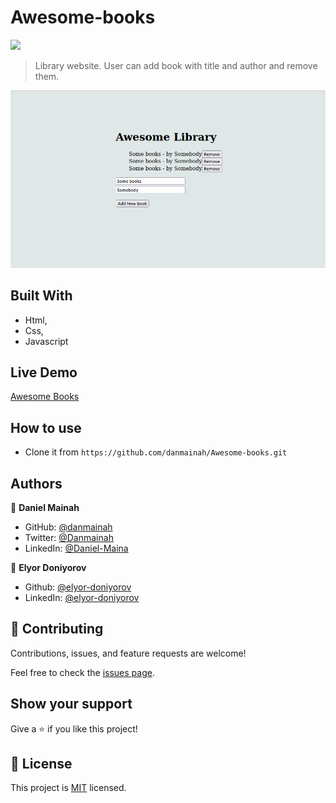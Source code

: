 # Awesome-books

![](https://img.shields.io/badge/Microverse-blueviolet)


>Library website. User can add book with title and author and remove them.

![screenshot](screenshot.png)



## Built With

- Html,
- Css,
- Javascript

## Live Demo

[Awesome Books](https://rawcdn.githack.com/danmainah/Awesome-books/d821c125b55e58ee65e81ae8932b7515026f0025/index.html)

## How to use

- Clone it from ``https://github.com/danmainah/Awesome-books.git``

## Authors

👤 **Daniel Mainah**
- GitHub: [@danmainah](https://github.com/danmainah) 
- Twitter: [@Danmainah](https://twitter.com/dan_mainah) 
- LinkedIn: [@Daniel-Maina](www.linkedin.com/in/daniel-maina-315a38191) 

👤 **Elyor Doniyorov**
- Github: [@elyor-doniyorov](https://github.com/elyor-doniyorov)
- LinkedIn: [@elyor-doniyorov](www.linkedin.com/in/elyor-doniyorov)


## 🤝 Contributing

Contributions, issues, and feature requests are welcome!

Feel free to check the [issues page](https://github.com/danmainah/Awesome-books/issues/2).

## Show your support

Give a ⭐️ if you like this project!

## 📝 License

This project is [MIT](./LICENCE) licensed.